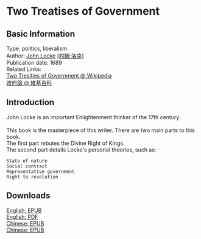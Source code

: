 # Two Treatises of Government

## Basic Information

Type: politics, liberalism <br>
Author: [John Locke](https://en.wikipedia.org/wiki/John_Locke) [(約翰·洛克)](https://zh.wikipedia.org/zh-hk/%E7%BA%A6%E7%BF%B0%C2%B7%E6%B4%9B%E5%85%8B) <br>
Publication date: 1689 <br>
Related Links: <br>
[Two Tresities of Government @ Wikipedia](https://en.wikipedia.org/wiki/Two_Treatises_of_Government) <br>
[政府論 @ 維基百科](https://zh.wikipedia.org/zh-hk/%E6%94%BF%E5%BA%9C%E8%AB%96) <br>

## Introduction

John Locke is an important Enlightenment thinker of the 17th century. <br>
<br>
This book is the masterpiece of this writer. There are two main parts to this book. <br>
The first part rebutes the Divine Right of Kings. <br>
The second part details Locke's personal theories, such as: <br>
```
State of nature
Social contract
Representative government
Right to revolution
```
## Downloads

[English: EPUB](https://github.com/StatusManHK/books/raw/main/ebooks/epub/Two%20Treasities%20of%20Government.epub) <br>
[English: PDF](https://github.com/StatusManHK/books/raw/main/ebooks/pdf/Two%20Treasities%20of%20Government.pdf) <br>
[Chinese: EPUB](https://github.com/StatusManHK/books/raw/main/ebooks/epub/%E7%B4%84%E7%BF%B0%C2%B7%E6%B4%9B%E5%85%8B%EF%BC%9A%E6%94%BF%E5%BA%9C%E8%AB%96.epub) <br>
[Chinese: EPUB](https://github.com/StatusManHK/books/raw/main/ebooks/pdf/%E7%B4%84%E7%BF%B0%C2%B7%E6%B4%9B%E5%85%8B%EF%BC%9A%E6%94%BF%E5%BA%9C%E8%AB%96.pdf) <br>
